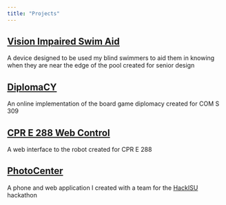 ```yaml
---
title: "Projects"
---
```


## [Vision Impaired Swim Aid](/projects/swim-aid)

A device designed to be used my blind swimmers to aid them in knowing when they
are near the edge of the pool created for senior design

## [DiplomaCY](/projects/diplomacy)

An online implementation of the board game diplomacy created for COM S 309

## [CPR E 288 Web Control](/projects/cpre288)

A web interface to the robot created for CPR E 288

## [PhotoCenter](/projects/photocenter)

A phone and web application I created with a team for the
[HackISU](https://hackisu.org/) hackathon
